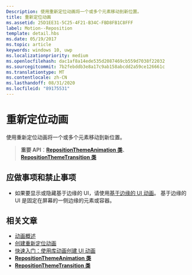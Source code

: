 ```yaml
---
Description: 使用重新定位动画将一个或多个元素移动到新位置。
title: 重新定位动画
ms.assetid: 25D1EE31-5C25-4F21-B34C-FBD8FB1C8FFF
label: Motion--Reposition
template: detail.hbs
ms.date: 05/19/2017
ms.topic: article
keywords: windows 10, uwp
ms.localizationpriority: medium
ms.openlocfilehash: dac1af8a14ede535d2087469cb559d7038f22032
ms.sourcegitcommit: 7b2febddb3e8a17c9ab158abcdd2a59ce126661c
ms.translationtype: MT
ms.contentlocale: zh-CN
ms.lasthandoff: 08/31/2020
ms.locfileid: "89175531"
---
```

# <a name="reposition-animations"></a>重新定位动画



使用重新定位动画将一个或多个元素移动到新位置。

> **重要 API**：[**RepositionThemeAnimation 类**](/uwp/api/Windows.UI.Xaml.Media.Animation.RepositionThemeAnimation)、[**RepositionThemeTransition 类**](/uwp/api/Windows.UI.Xaml.Media.Animation.RepositionThemeTransition)

## <a name="dos-and-donts"></a>应做事项和禁止事项


-   如果要显示或隐藏基于边缘的 UI，请使用[基于边缘的 UI 动画](motion-edgebased.md)。 基于边缘的 UI 是固定在屏幕的一侧边缘的元素或容器。


## <a name="related-articles"></a>相关文章

* [动画概述](./xaml-animation.md)
* [创建重新定位动画](/previous-versions/windows/apps/jj649434(v=win.10))
* [快速入门：使用库动画创建 UI 动画](/previous-versions/windows/apps/hh452703(v=win.10))
* [**RepositionThemeAnimation 类**](/uwp/api/Windows.UI.Xaml.Media.Animation.RepositionThemeAnimation)
* [**RepositionThemeTransition 类**](/uwp/api/Windows.UI.Xaml.Media.Animation.RepositionThemeTransition)


 